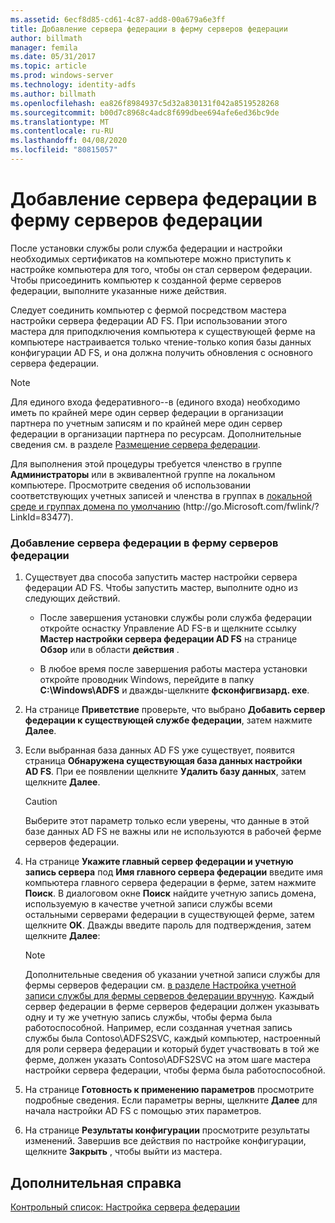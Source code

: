 ```yaml
---
ms.assetid: 6ecf8d85-cd61-4c87-add8-00a679a6e3ff
title: Добавление сервера федерации в ферму серверов федерации
author: billmath
manager: femila
ms.date: 05/31/2017
ms.topic: article
ms.prod: windows-server
ms.technology: identity-adfs
ms.author: billmath
ms.openlocfilehash: ea826f8984937c5d32a830131f042a8519528268
ms.sourcegitcommit: b00d7c8968c4adc8f699dbee694afe6ed36bc9de
ms.translationtype: MT
ms.contentlocale: ru-RU
ms.lasthandoff: 04/08/2020
ms.locfileid: "80815057"
---
```

# <a name="add-a-federation-server-to-a-federation-server-farm"></a>Добавление сервера федерации в ферму серверов федерации


После установки службы роли служба федерации и настройки необходимых сертификатов на компьютере можно приступить к настройке компьютера для того, чтобы он стал сервером федерации. Чтобы присоединить компьютер к созданной ферме серверов федерации, выполните указанные ниже действия.  
  
Следует соединить компьютер с фермой посредством мастера настройки сервера федерации AD FS. При использовании этого мастера для приподключения компьютера к существующей ферме на компьютере настраивается только чтение\-только копия базы данных конфигурации AD FS, и она должна получить обновления с основного сервера федерации.  
  
> [!NOTE]  
> Для единого входа федеративного\-\-в \(единого входа\) необходимо иметь по крайней мере один сервер федерации в организации партнера по учетным записям и по крайней мере один сервер федерации в организации партнера по ресурсам. Дополнительные сведения см. в разделе [Размещение сервера федерации](https://technet.microsoft.com/library/dd807127.aspx).  
  
Для выполнения этой процедуры требуется членство в группе **Администраторы** или в эквивалентной группе на локальном компьютере.  Просмотрите сведения об использовании соответствующих учетных записей и членства в группах в [локальной среде и группах домена по умолчанию](https://go.microsoft.com/fwlink/?LinkId=83477) \(http:\/\/go.Microsoft.com\/fwlink\/? LinkId\=83477\).   
  
### <a name="to-add-a-federation-server-to-a-federation-server-farm"></a>Добавление сервера федерации в ферму серверов федерации  
  
1.  Существует два способа запустить мастер настройки сервера федерации AD FS. Чтобы запустить мастер, выполните одно из следующих действий.  
  
    -   После завершения установки службы роли служба федерации откройте оснастку Управление AD FS\-в и щелкните ссылку **Мастер настройки сервера федерации AD FS** на странице **Обзор** или в области **действия** .  
  
    -   В любое время после завершения работы мастера установки откройте проводник Windows, перейдите в папку **C:\\Windows\\ADFS** и дважды\-щелкните **фсконфигвизард. exe**.  
  
2.  На странице **Приветствие** проверьте, что выбрано **Добавить сервер федерации к существующей службе федерации**, затем нажмите **Далее**.  
  
3.  Если выбранная база данных AD FS уже существует, появится страница **Обнаружена существующая база данных настройки AD FS**. При ее появлении щелкните **Удалить базу данных**, затем щелкните **Далее**.  
  
    > [!CAUTION]  
    > Выберите этот параметр только если уверены, что данные в этой базе данных AD FS не важны или не используются в рабочей ферме серверов федерации.  
  
4.  На странице **Укажите главный сервер федерации и учетную запись сервера** под **Имя главного сервера федерации** введите имя компьютера главного сервера федерации в ферме, затем нажмите **Поиск**. В диалоговом окне **Поиск** найдите учетную запись домена, используемую в качестве учетной записи службы всеми остальными серверами федерации в существующей ферме, затем щелкните **OK**. Дважды введите пароль для подтверждения, затем щелкните **Далее**:  
  
    > [!NOTE]  
    > Дополнительные сведения об указании учетной записи службы для фермы серверов федерации см. [в разделе Настройка учетной записи службы для фермы серверов федерации вручную](Manually-Configure-a-Service-Account-for-a-Federation-Server-Farm.md). Каждый сервер федерации в ферме серверов федерации должен указывать одну и ту же учетную запись службы, чтобы ферма была работоспособной. Например, если созданная учетная запись службы была Contoso\\ADFS2SVC, каждый компьютер, настроенный для роли сервера федерации и который будет участвовать в той же ферме, должен указать Contoso\\ADFS2SVC на этом шаге мастера настройки сервера федерации, чтобы ферма была работоспособной.  
  
5.  На странице **Готовность к применению параметров** просмотрите подробные сведения. Если параметры верны, щелкните **Далее** для начала настройки AD FS с помощью этих параметров.  
  
6.  На странице **Результаты конфигурации** просмотрите результаты изменений. Завершив все действия по настройке конфигурации, щелкните **Закрыть**  , чтобы выйти из мастера.  
  
## <a name="additional-references"></a>Дополнительная справка  
[Контрольный список: Настройка сервера федерации](Checklist--Setting-Up-a-Federation-Server.md)  
  

